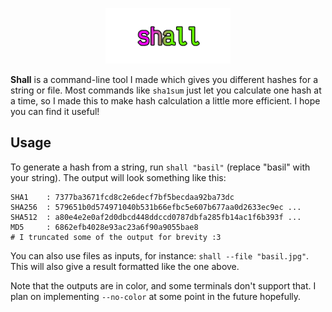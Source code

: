 <p align="center">
  <img src="logo.png" alt="Shall Logo" width="200">
</p>


**Shall** is a command-line tool I made which gives you different hashes for a string or file. Most commands like `sha1sum` just let you calculate one hash at a time, so I made this to make hash calculation a little more efficient. I hope you can find it useful!

## Usage

To generate a hash from a string, run `shall "basil"` (replace "basil" with your string). The output will look something like this:

```
SHA1    : 7377ba3671fcd8c2e6decf7bf5becdaa92ba73dc
SHA256  : 579651b0d574971040b531b66efbc5e607b677aa0d2633ec9ec ...
SHA512  : a80e4e2e0af2d0dbcd448ddccd0787dbfa285fb14ac1f6b393f ...
MD5     : 6862efb4028e93ac23a6f90a9055bae8
# I truncated some of the output for brevity :3
```

You can also use files as inputs, for instance: `shall --file "basil.jpg"`. This will also give a result formatted like the one above.

Note that the outputs are in color, and some terminals don't support that. I plan on implementing `--no-color` at some point in the future hopefully.